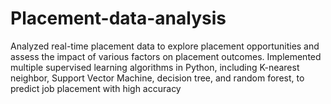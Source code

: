 # Placement-data-analysis
Analyzed real-time placement data to explore placement opportunities and assess the impact of various factors on placement outcomes. Implemented multiple supervised learning algorithms in Python, including K-nearest neighbor, Support Vector Machine, decision tree, and random forest, to predict job placement with high accuracy
